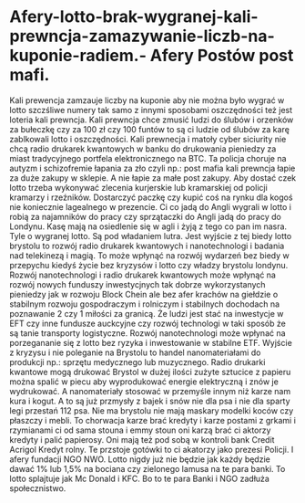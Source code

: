 # Afery-lotto-brak-wygranej-kali-prewncja-zamazywanie-liczb-na-kuponie-radiem.- Afery Postów post mafi. 
Kali prewencja zamzauje liczby na kuponie aby nie można było wygrać w lotto szczśliwe numery tak samo z innymi sposobami oszczędności też jest loteria kali prewncja. Kali prewncja chce zmusić ludzi do ślubów i orzenków za bułeczkę czy za 100 zł czy 100 funtów to są ci ludzie od ślubów za karę zablkowali lotto i oszczędności. 
Kali prewnecja i matoły cyber siciurity nie chcą radio drukarek kwantowych w banku do drukowania pieniedzy za miast tradycyjnego portfela elektronicznego na BTC. 
Ta policja choruje na autyzm i schizofremie łapania za zło czyli np.: post mafia kali prewncja łapie za duże zakupy w sklepie. A nie łapie za małe post zakupy. 
Aby dostać czek lotto trzeba wykonywać zlecenia kurjerskie lub kramarskiej od policji kramarzy i rzeźników. Dostarczyć paczkę czy kupić coś na rynku dla kogoś nie koniecznie lagealnego w prezencie. Ci co jadą do Angli wygrali w lotto i robią za najamników do pracy czy sprzątaczki do Angli jadą do pracy do Londynu. Kasę mają na osiedlenie się w agli i żyją z tego co pan im nasra. Tyle o wygranej lotto. Są pod władaniem lutra. 
Jest wyjście z tej biedy lotto brystolu to rozwój radio drukarek kwantowych i nanotechnologi i badania nad telekinezą i magią. To może wpłynąć na rozwój wydarzeń bez biedy w przepychu kiedyś życie bez kryzysów i lotto czy władzy brystolu londynu.   
Rozwój nanotechnologi i radio drukarek kwantowych może wpłynąć na rozwój nowych funduszy inwestycjnych tak dobrze wykorzystanych pieniedzy jak w rozwoju Block Chein ale bez afer krachów na giełdzie o stabilnym rozwoju gospodraczym i rolniczym i stabilnych dochodach na poznawanie 2 czy 1 miłości za granicą. Że ludzi jest stać na inwestycje w EFT czy inne fundusze auckcyjne czy rozwój technologi w taki sposób że są tanie transporty logistyczne. 
Rozwój nanotechnologi może wpłynać na porzegananie się z lotto bez ryzyka i inwestowanie w stabilne ETF. 
Wyjście z kryzysu i nie poleganie na Brystolu to handel nanomateriałami do produkcji np.: sprzętu medycznego lub muzycznego. 
Radio drukarki kwantowe mogą drukować Brystol w dużej ilości zużyte sztucice z papieru można spalić w piecu aby wyprodukować energie elektryczną i znów je wydrukować. A nanomateriały stosować w przemyśle innym niż karze nam kura i kogut. A to są już przmysły z bajek i snów nie dla psa i nie dla sparty legi przestań 112 psa. 
Nie ma brystolu nie mają maskary modelki koców czy płaszczy i mebli. 
To chorwacja karze brać kredyty i karze postami z grkami i rzymianami ci od sama stouna i emmy stoun oni karzą brać ci aktorzy kredyty i palić papierosy. Oni mają też pod sobą w kontroli bank Credit Acrigol Kredyt rolny. Te przstoje gotówki to ci akatorzy jako prezesi Policji. I afery fundacji NGO NWO. Lotto nigdy już nie będzie jak każdy będzie dawać 1% lub 1,5% na bociana czy zielonego lamusa na te para banki. To lotto splajtuje jak Mc Donald i KFC. Bo to te para Banki i NGO zadłuża społecznistwo.  

